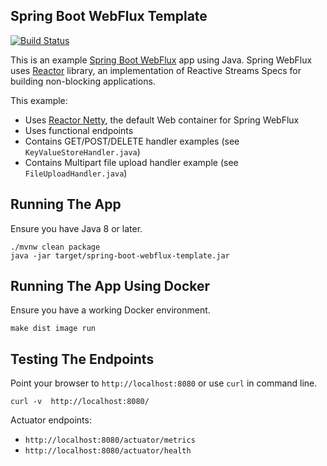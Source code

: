 ## Spring Boot WebFlux Template

[![Build Status](https://travis-ci.com/jecklgamis/spring-boot-webflux-template.svg?branch=master)](https://travis-ci.com/jecklgamis/spring-boot-webflux-template)

This is an example [Spring Boot WebFlux](https://docs.spring.io/spring/docs/current/spring-framework-reference/web-reactive.html) 
app using Java. Spring WebFlux uses [Reactor](https://projectreactor.io/) library, an implementation of Reactive Streams 
Specs for building non-blocking applications.

This example:
* Uses [Reactor Netty](https://github.com/reactor/reactor-netty), the default Web container for Spring WebFlux
* Uses functional endpoints 
* Contains GET/POST/DELETE handler examples (see `KeyValueStoreHandler.java`)
* Contains Multipart file upload handler example  (see `FileUploadHandler.java`)

## Running The App
Ensure you have Java 8 or later.
```
./mvnw clean package
java -jar target/spring-boot-webflux-template.jar
```

## Running The App Using Docker
Ensure you have a working Docker environment.
```
make dist image run
```

## Testing The Endpoints
Point your browser to `http://localhost:8080` or use `curl` in command line.

```
curl -v  http://localhost:8080/
```
Actuator endpoints:
* `http://localhost:8080/actuator/metrics`
* `http://localhost:8080/actuator/health`


